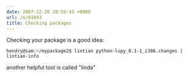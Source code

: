 ```yaml
---
date: 2007-12-26 20:59:43 +0000
url: /e/01043
title: Checking packages
---
```



Checking your package is a good idea:

    hendry@sam:~/mypackage2$ lintian python-lupy_0.1-1_i386.changes | lintian-info

another helpful tool is called "linda"
